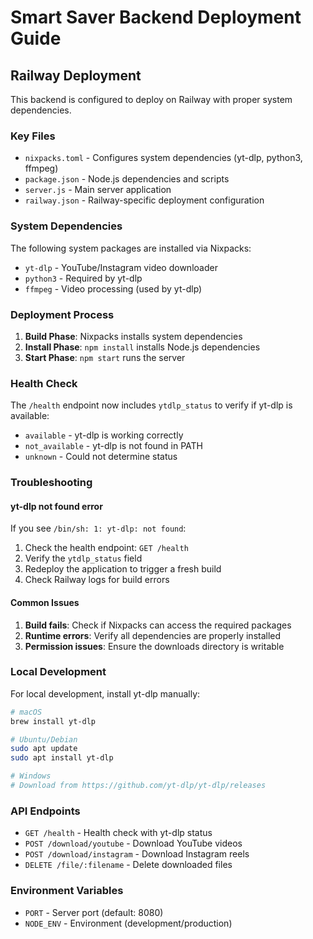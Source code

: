 # Smart Saver Backend Deployment Guide

## Railway Deployment

This backend is configured to deploy on Railway with proper system dependencies.

### Key Files

- `nixpacks.toml` - Configures system dependencies (yt-dlp, python3, ffmpeg)
- `package.json` - Node.js dependencies and scripts
- `server.js` - Main server application
- `railway.json` - Railway-specific deployment configuration

### System Dependencies

The following system packages are installed via Nixpacks:
- `yt-dlp` - YouTube/Instagram video downloader
- `python3` - Required by yt-dlp
- `ffmpeg` - Video processing (used by yt-dlp)

### Deployment Process

1. **Build Phase**: Nixpacks installs system dependencies
2. **Install Phase**: `npm install` installs Node.js dependencies
3. **Start Phase**: `npm start` runs the server

### Health Check

The `/health` endpoint now includes `ytdlp_status` to verify if yt-dlp is available:
- `available` - yt-dlp is working correctly
- `not_available` - yt-dlp is not found in PATH
- `unknown` - Could not determine status

### Troubleshooting

#### yt-dlp not found error

If you see `/bin/sh: 1: yt-dlp: not found`:

1. Check the health endpoint: `GET /health`
2. Verify the `ytdlp_status` field
3. Redeploy the application to trigger a fresh build
4. Check Railway logs for build errors

#### Common Issues

1. **Build fails**: Check if Nixpacks can access the required packages
2. **Runtime errors**: Verify all dependencies are properly installed
3. **Permission issues**: Ensure the downloads directory is writable

### Local Development

For local development, install yt-dlp manually:

```bash
# macOS
brew install yt-dlp

# Ubuntu/Debian
sudo apt update
sudo apt install yt-dlp

# Windows
# Download from https://github.com/yt-dlp/yt-dlp/releases
```

### API Endpoints

- `GET /health` - Health check with yt-dlp status
- `POST /download/youtube` - Download YouTube videos
- `POST /download/instagram` - Download Instagram reels
- `DELETE /file/:filename` - Delete downloaded files

### Environment Variables

- `PORT` - Server port (default: 8080)
- `NODE_ENV` - Environment (development/production) 